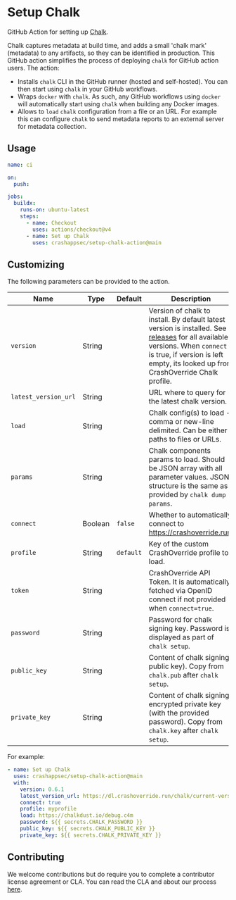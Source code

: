 # Setup Chalk

GitHub Action for setting up [Chalk].

Chalk captures metadata at build time, and adds a small 'chalk mark' (metadata)
to any artifacts, so they can be identified in production. This GitHub action
simplifies the process of deploying `chalk` for GitHub action users. The
action:

- Installs `chalk` CLI in the GitHub runner (hosted and
  self-hosted). You can then start using `chalk` in your GitHub workflows.
- Wraps `docker` with `chalk`. As such, any GitHub workflows using `docker`
  will automatically start using `chalk` when building any Docker images.
- Allows to `load` `chalk` configuration from a file or an URL. For
  example this can configure `chalk` to send metadata reports to an
  external server for metadata collection.

## Usage

```yaml
name: ci

on:
  push:

jobs:
  buildx:
    runs-on: ubuntu-latest
    steps:
      - name: Checkout
        uses: actions/checkout@v4
      - name: Set up Chalk
        uses: crashappsec/setup-chalk-action@main
```

## Customizing

The following parameters can be provided to the action.

| Name                 | Type    | Default   | Description                                                                                                                                                                                                       |
| -------------------- | ------- | --------- | ----------------------------------------------------------------------------------------------------------------------------------------------------------------------------------------------------------------- |
| `version`            | String  |           | Version of chalk to install. By default latest version is installed. See [releases] for all available versions. When `connect` is true, if version is left empty, its looked up from CrashOverride Chalk profile. |
| `latest_version_url` | String  |           | URL where to query for the latest chalk version.                                                                                                                                                                  |
| `load`               | String  |           | Chalk config(s) to load - comma or new-line delimited. Can be either paths to files or URLs.                                                                                                                      |
| `params`             | String  |           | Chalk components params to load. Should be JSON array with all parameter values. JSON structure is the same as provided by `chalk dump params`.                                                                   |
| `connect`            | Boolean | `false`   | Whether to automatically connect to https://crashoverride.run.                                                                                                                                                    |
| `profile`            | String  | `default` | Key of the custom CrashOverride profile to load.                                                                                                                                                                  |
| `token`              | String  |           | CrashOverride API Token. It is automatically fetched via OpenID connect if not provided when `connect=true`.                                                                                                      |
| `password`           | String  |           | Password for chalk signing key. Password is displayed as part of `chalk setup`.                                                                                                                                   |
| `public_key`         | String  |           | Content of chalk signing public key). Copy from `chalk.pub` after `chalk setup`.                                                                                                                                  |
| `private_key`        | String  |           | Content of chalk signing encrypted private key (with the provided password). Copy from `chalk.key` after `chalk setup`.                                                                                           |

For example:

```yaml
- name: Set up Chalk
  uses: crashappsec/setup-chalk-action@main
  with:
    version: 0.6.1
    latest_version_url: https://dl.crashoverride.run/chalk/current-version.txt
    connect: true
    profile: myprofile
    load: https://chalkdust.io/debug.c4m
    password: ${{ secrets.CHALK_PASSWORD }}
    public_key: ${{ secrets.CHALK_PUBLIC_KEY }}
    private_key: ${{ secrets.CHALK_PRIVATE_KEY }}
```

[chalk]: https://github.com/crashappsec/chalk/
[releases]: https://crashoverride.com/releases
[CrashOverride]: https://crashoverride.run

## Contributing

We welcome contributions but do require you to complete a contributor
license agreement or CLA. You can read the CLA and about our process
[here](https://github.com/crashappsec/.github/blob/main/CLA-process.md).
